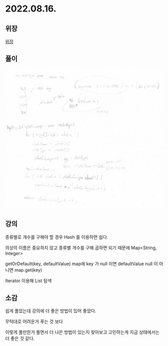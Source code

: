 # 2022.08.16.

## 위장

[위장](https://school.programmers.co.kr/learn/courses/30/lessons/42578)

## 풀이

![](1.jpg)

## 강의

종류별로 개수를 구해야 할 경우 Hash 를 이용하면 쉽다.

의상의 이름은 중요하지 않고 종류별 개수를 구해 곱하면 되기 때문에 Map<String, Integer>

getOrDefault(key, defaultValue) map에 key 가
null 이면 defaultValue
null 이 아니면 map.get(key)

Iterator 이용해 List 탐색

## 소감

쉽게 풀었는데 강의에 더 좋은 방법이 있어 좋았다.

무턱대로 어려운거 푸는 것 보다

이렇게 풀만한거 풀면서 더 나은 방법이 있는지 찾아보고 고민하는게 지금 상태에서는 더 좋은 것 같다.
